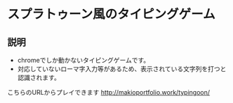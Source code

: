 # スプラトゥーン風のタイピングゲーム

## 説明
- chromeでしか動かないタイピングゲームです。
- 対応していないローマ字入力等があるため、表示されている文字列を打つと認識されます。

こちらのURLからプレイできます
http://makioportfolio.work/typingoon/
